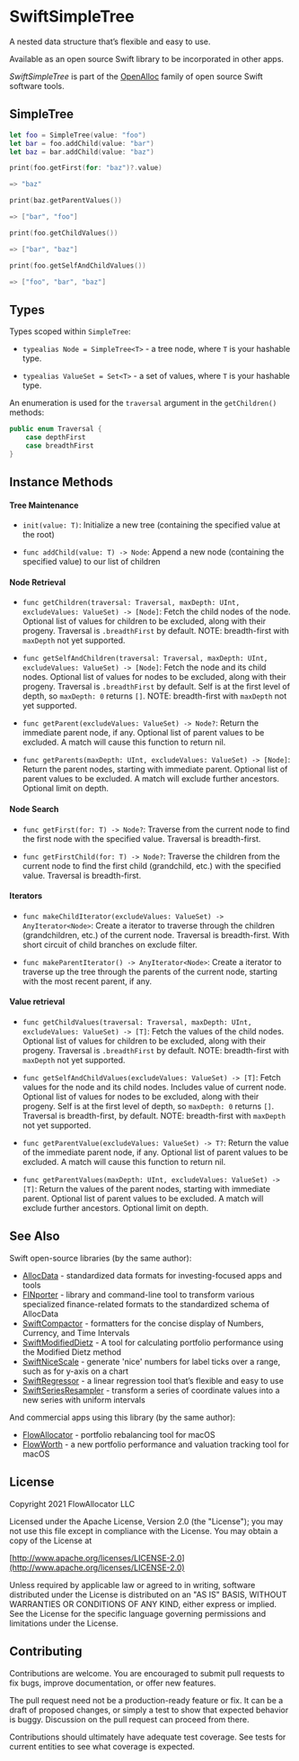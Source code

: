 # SwiftSimpleTree

A nested data structure that’s flexible and easy to use.

Available as an open source Swift library to be incorporated in other apps.

_SwiftSimpleTree_ is part of the [OpenAlloc](https://github.com/openalloc) family of open source Swift software tools.

## SimpleTree

```swift
let foo = SimpleTree(value: "foo")
let bar = foo.addChild(value: "bar")
let baz = bar.addChild(value: "baz")

print(foo.getFirst(for: "baz")?.value)

=> "baz"

print(baz.getParentValues())

=> ["bar", "foo"]

print(foo.getChildValues())

=> ["bar", "baz"]

print(foo.getSelfAndChildValues())

=> ["foo", "bar", "baz"]
```

## Types

Types scoped within `SimpleTree`:

- `typealias Node = SimpleTree<T>` - a tree node, where `T` is your hashable type.

- `typealias ValueSet = Set<T>` - a set of values, where `T` is your hashable type.

An enumeration is used for the `traversal` argument in the `getChildren()` methods:

```swift
public enum Traversal {
    case depthFirst
    case breadthFirst
}
```

## Instance Methods

#### Tree Maintenance

- `init(value: T)`: Initialize a new tree (containing the specified value at the root)

- `func addChild(value: T) -> Node`: Append a new node (containing the specified value) to our list of children

#### Node Retrieval

- `func getChildren(traversal: Traversal, maxDepth: UInt, excludeValues: ValueSet) -> [Node]`: Fetch the child nodes of the node. Optional list of values for children to be excluded, along with their progeny. Traversal is `.breadthFirst` by default. NOTE: breadth-first with `maxDepth` not yet supported.

- `func getSelfAndChildren(traversal: Traversal, maxDepth: UInt, excludeValues: ValueSet) -> [Node]`: Fetch the node and its child nodes. Optional list of values for nodes to be excluded, along with their progeny. Traversal is `.breadthFirst` by default. Self is at the first level of depth, so `maxDepth: 0` returns `[]`. NOTE: breadth-first with `maxDepth` not yet supported.

- `func getParent(excludeValues: ValueSet) -> Node?`: Return the immediate parent node, if any. Optional list of parent values to be excluded. A match will cause this function to return nil.

- `func getParents(maxDepth: UInt, excludeValues: ValueSet) -> [Node]`: Return the parent nodes, starting with immediate parent. Optional list of parent values to be excluded. A match will exclude further ancestors. Optional limit on depth.

#### Node Search

- `func getFirst(for: T) -> Node?`: Traverse from the current node to find the first node with the specified value. Traversal is breadth-first.

- `func getFirstChild(for: T) -> Node?`: Traverse the children from the current node to find the first child (grandchild, etc.) with the specified value. Traversal is breadth-first.

#### Iterators

- `func makeChildIterator(excludeValues: ValueSet) -> AnyIterator<Node>`: Create a iterator to traverse through the children (grandchildren, etc.) of the current node. Traversal is breadth-first. With short circuit of child branches on exclude filter.

- `func makeParentIterator() -> AnyIterator<Node>`: Create a iterator to traverse up the tree through the parents of the current node, starting with the most recent parent, if any.

#### Value retrieval

- `func getChildValues(traversal: Traversal, maxDepth: UInt, excludeValues: ValueSet) -> [T]`: Fetch the values of the child nodes. Optional list of values for children to be excluded, along with their progeny. Traversal is `.breadthFirst` by default. NOTE: breadth-first with `maxDepth` not yet supported.

- `func getSelfAndChildValues(excludeValues: ValueSet) -> [T]`: Fetch values for the node and its child nodes. Includes value of current node. Optional list of values for nodes to be excluded, along with their progeny. Self is at the first level of depth, so `maxDepth: 0` returns `[]`. Traversal is breadth-first, by default. NOTE: breadth-first with `maxDepth` not yet supported.

- `func getParentValue(excludeValues: ValueSet) -> T?`: Return the value of the immediate parent node, if any. Optional list of parent values to be excluded. A match will cause this function to return nil.

- `func getParentValues(maxDepth: UInt, excludeValues: ValueSet) -> [T]`: Return the values of the parent nodes, starting with immediate parent. Optional list of parent values to be excluded. A match will exclude further ancestors. Optional limit on depth.


## See Also

Swift open-source libraries (by the same author):

* [AllocData](https://github.com/openalloc/AllocData) - standardized data formats for investing-focused apps and tools
* [FINporter](https://github.com/openalloc/FINporter) - library and command-line tool to transform various specialized finance-related formats to the standardized schema of AllocData
* [SwiftCompactor](https://github.com/openalloc/SwiftCompactor) - formatters for the concise display of Numbers, Currency, and Time Intervals
* [SwiftModifiedDietz](https://github.com/openalloc/SwiftModifiedDietz) - A tool for calculating portfolio performance using the Modified Dietz method
* [SwiftNiceScale](https://github.com/openalloc/SwiftNiceScale) - generate 'nice' numbers for label ticks over a range, such as for y-axis on a chart
* [SwiftRegressor](https://github.com/openalloc/SwiftRegressor) - a linear regression tool that’s flexible and easy to use
* [SwiftSeriesResampler](https://github.com/openalloc/SwiftSeriesResampler) - transform a series of coordinate values into a new series with uniform intervals

And commercial apps using this library (by the same author):

* [FlowAllocator](https://flowallocator.app/FlowAllocator/index.html) - portfolio rebalancing tool for macOS
* [FlowWorth](https://flowallocator.app/FlowWorth/index.html) - a new portfolio performance and valuation tracking tool for macOS


## License

Copyright 2021 FlowAllocator LLC

Licensed under the Apache License, Version 2.0 (the "License"); you may not use this file except in compliance with the License. You may obtain a copy of the License at

[http://www.apache.org/licenses/LICENSE-2.0](http://www.apache.org/licenses/LICENSE-2.0)

Unless required by applicable law or agreed to in writing, software distributed under the License is distributed on an "AS IS" BASIS, WITHOUT WARRANTIES OR CONDITIONS OF ANY KIND, either express or implied. See the License for the specific language governing permissions and limitations under the License.

## Contributing

Contributions are welcome. You are encouraged to submit pull requests to fix bugs, improve documentation, or offer new features. 

The pull request need not be a production-ready feature or fix. It can be a draft of proposed changes, or simply a test to show that expected behavior is buggy. Discussion on the pull request can proceed from there.

Contributions should ultimately have adequate test coverage. See tests for current entities to see what coverage is expected.
